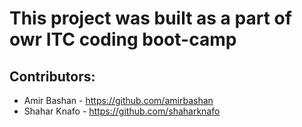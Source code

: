 # This project was built as a part of owr ITC coding boot-camp 

## Contributors:
- Amir Bashan - https://github.com/amirbashan
- Shahar Knafo - https://github.com/shaharknafo
